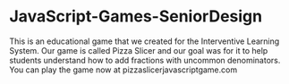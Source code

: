 # JavaScript-Games-SeniorDesign

This is an educational game that we created for the Interventive Learning System. Our game is called Pizza Slicer and our goal was for it to help students understand how to add fractions with uncommon denominators. You can play the game now at pizzaslicerjavascriptgame.com
